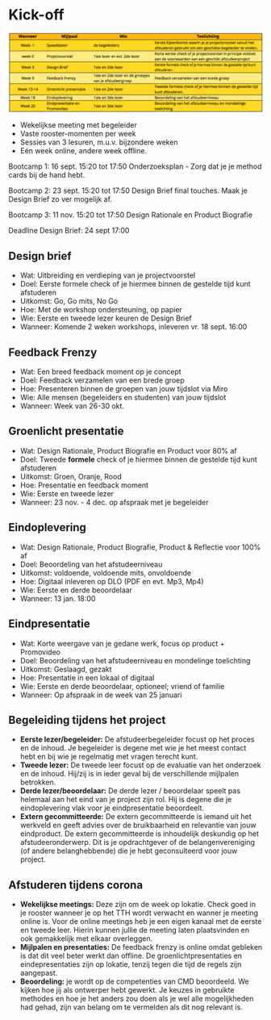 # Kick-off

![](<../../.gitbook/assets/image (5) (1) (1) (1).png>)



* Wekelijkse meeting met begeleider
* Vaste rooster-momenten per week
* Sessies van 3 lesuren, m.u.v. bijzondere weken
* Eén week online, andere week offline.

Bootcamp 1: 16 sept. 15:20 tot 17:50 Onderzoeksplan - Zorg dat je je method cards bij de hand hebt.

Bootcamp 2: 23 sept. 15:20 tot 17:50 Design Brief final touches. Maak je Design Brief zo ver mogelijk af.

Bootcamp 3: 11 nov. 15:20 tot 17:50 Design Rationale en Product Biografie

Deadline Design Brief: 24 sept 17:00

## Design brief

* Wat: Uitbreiding en verdieping van je projectvoorstel
* Doel: Eerste formele check of je hiermee binnen de gestelde tijd kunt afstuderen
* Uitkomst: Go, Go mits, No Go
* Hoe: Met de workshop ondersteuning, op papier
* Wie: Eerste en tweede lezer keuren de Design Brief
* Wanneer: Komende 2 weken workshops, inleveren vr. 18 sept. 16:00

## Feedback Frenzy

* Wat: Een breed feedback moment op je concept
* Doel: Feedback verzamelen van een brede groep
* Hoe: Presenteren binnen de groepen van jouw tijdslot via Miro
* Wie: Alle mensen (begeleiders en studenten) van jouw tijdslot
* Wanneer: Week van 26-30 okt.

## Groenlicht presentatie

* Wat: Design Rationale, Product Biografie en Product voor 80% af
* Doel: Tweede **formele** check of je hiermee binnen de gestelde tijd kunt afstuderen
* Uitkomst: Groen, Oranje, Rood
* Hoe: Presentatie en feedback moment
* Wie: Eerste en tweede lezer
* Wanneer: 23 nov. - 4 dec. op afspraak met je begeleider

## Eindoplevering

* Wat: Design Rationale, Product Biografie, Product & Reflectie voor 100% af
* Doel: Beoordeling van het afstudeerniveau
* Uitkomst: voldoende, voldoende mits, onvoldoende
* Hoe: Digitaal inleveren op DLO (PDF en evt. Mp3, Mp4)
* Wie: Eerste en derde beoordelaar
* Wanneer: 13 jan. 18:00

## Eindpresentatie

* Wat: Korte weergave van je gedane werk, focus op product + Promovideo
* Doel: Beoordeling van het afstudeerniveau en mondelinge toelichting
* Uitkomst: Geslaagd, gezakt
* Hoe: Presentatie in een lokaal of digitaal
* Wie: Eerste en derde beoordelaar, optioneel; vriend of familie
* Wanneer: Op afspraak in de week van 25 januari

## Begeleiding tijdens het project

* **Eerste lezer/begeleider:** De afstudeerbegeleider focust op het proces en de inhoud. Je begeleider is degene met wie je het meest contact hebt en bij wie je regelmatig met vragen terecht kunt.
* **Tweede lezer:** De tweede leer focust op de evaluatie van het onderzoek en de inhoud. Hij/zij is in ieder geval bij de verschillende mijlpalen betrokken.
* **Derde lezer/beoordelaar:** De derde lezer / beoordelaar speelt pas helemaal aan het eind van je project zijn rol. Hij is degene die je eindoplevering vlak voor je eindpresentatie beoordeelt.
* **Extern gecommitteerde:** De extern gecommitteerde is iemand uit het werkveld en geeft advies over de bruikbaarheid en relevantie van jouw eindproduct. De extern gecommitteerde is inhoudelijk deskundig op het afstudeeronderwerp. Dit is je opdrachtgever of de belangenvereniging (of andere belanghebbende) die je hebt geconsulteerd voor jouw project.

## Afstuderen tijdens corona

* **Wekelijkse meetings:** Deze zijn om de week op lokatie. Check goed in je rooster wanneer je op het TTH wordt verwacht en wanner je meeting online is. Voor de online meetings heb je een eigen kanaal met de eerste en tweede leer. Hierin kunnen jullie de meeting laten plaatsvinden en ook gemakkelijk met elkaar overleggen.
* **Mijlpalen en presentaties:** De feedback frenzy is online omdat gebleken is dat dit veel beter werkt dan offline. De groenlichtpresentaties en eindepresentaties zijn op lokatie, tenzij tegen die tijd de regels zijn aangepast.
* **Beoordeling:** je wordt op de competenties van CMD beoordeeld. We kijken hoe jij als ontwerper hebt gewerkt. Je keuzes in gebruikte methodes en hoe je het anders zou doen als je wel alle mogelijkheden had gehad, zijn van belang om te vermelden als dit nog relevant is.
